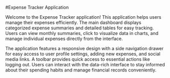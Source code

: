#Expense Tracker Application

Welcome to the Expense Tracker application! This application helps users manage their expenses efficiently. The main dashboard displays categorized expense summaries and detailed tables for easy tracking. Users can view monthly summaries, click to visualize data in charts, and manage individual expenses directly from the interface.

The application features a responsive design with a side navigation drawer for easy access to user profile settings, adding new expenses, and social media links. A toolbar provides quick access to essential actions like logging out. Users can interact with the data-rich interface to stay informed about their spending habits and manage financial records conveniently.
